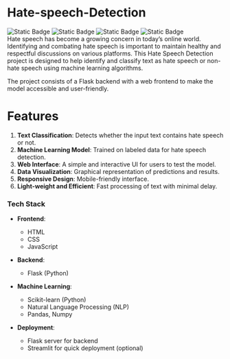 # Hate-speech-Detection
![Static Badge](https://img.shields.io/badge/Python-3.8-blue)
![Static Badge](https://img.shields.io/badge/Framwork-Flask-red)
![Static Badge](https://img.shields.io/badge/Frontend-HTML%2FCSS%2FJS-Purple)
![Static Badge](https://img.shields.io/badge/API-TMBD-yellow)
<br>
Hate speech has become a growing concern in today’s online world. Identifying and combating hate speech is important to maintain healthy and respectful discussions on various platforms. This Hate Speech Detection project is designed to help identify and classify text as hate speech or non-hate speech using machine learning algorithms.

The project consists of a Flask backend with a web frontend to make the model accessible and user-friendly.
# Features
1. **Text Classification**: Detects whether the input text contains hate speech or not.
2. **Machine Learning Model**: Trained on labeled data for hate speech detection.
3. **Web Interface**: A simple and interactive UI for users to test the model.
4. **Data Visualization**: Graphical representation of predictions and results.
5. **Responsive Design**: Mobile-friendly interface.
6. **Light-weight and Efficient**: Fast processing of text with minimal delay.

### Tech Stack
- **Frontend**:
  - HTML
  - CSS
  - JavaScript

- **Backend**:
  - Flask (Python)

- **Machine Learning**:
  - Scikit-learn (Python)
  - Natural Language Processing (NLP)
  - Pandas, Numpy

- **Deployment**:
  - Flask server for backend
  - Streamlit for quick deployment (optional)
